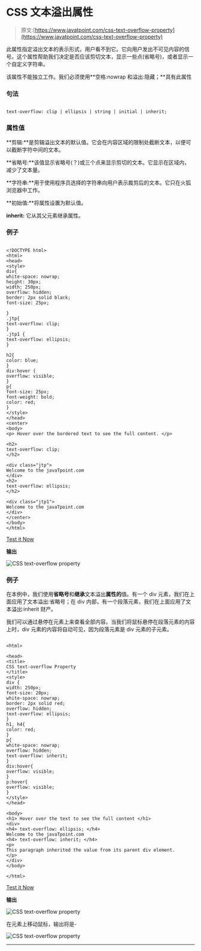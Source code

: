 # CSS 文本溢出属性

> 原文:[https://www.javatpoint.com/css-text-overflow-property](https://www.javatpoint.com/css-text-overflow-property)

此属性指定溢出文本的表示形式，用户看不到它。它向用户发出不可见内容的信号。这个属性帮助我们决定是否应该剪切文本，显示一些点(省略号)，或者显示一个自定义字符串。

该属性不能独立工作。我们必须使用**空格:nowrap 和溢出:隐藏；**具有此属性

### 句法

```

text-overflow: clip | ellipsis | string | initial | inherit;  

```

### 属性值

**剪辑:**是剪辑溢出文本的默认值。它会在内容区域的限制处截断文本，以便可以截断字符中间的文本。

**省略号:**该值显示省略号(？)或三个点来显示剪切的文本。它显示在区域内，减少了文本量。

**字符串:**用于使用程序员选择的字符串向用户表示裁剪后的文本。它只在火狐浏览器中工作。

**初始值:**将属性设置为默认值。

**inherit:** 它从其父元素继承属性。

### 例子

```

<!DOCTYPE html>
<html>
<head>
<style>
div{
white-space: nowrap;
height: 30px;
width: 250px;
overflow: hidden;
border: 2px solid black;
font-size: 25px;

}
.jtp{
text-overflow: clip;
}
.jtp1 {
text-overflow: ellipsis;
}

h2{
color: blue;
}
div:hover {
overflow: visible;
}
p{
font-size: 25px;
font-weight: bold;
color: red;
}
</style>
</head>
<center>
<body>
<p> Hover over the bordered text to see the full content. </p>

<h2>
text-overflow: clip;
</h2>

<div class="jtp">
Welcome to the javaTpoint.com
</div>
<h2>
text-overflow: ellipsis;
</h2>

<div class="jtp1">
Welcome to the javaTpoint.com
</div>
</center>
</body>
</html>

```

[Test it Now](https://www.javatpoint.com/oprweb/test.jsp?filename=css-text-overflow-property1)

**输出**

![CSS text-overflow property](../Images/2f977e666ac09a82f9bd0c5a4b173592.png)

### 例子

在本例中，我们使用**省略号**和**继承**文本溢出**属性的**值。有一个 div 元素，我们在上面应用了文本溢出:省略号；在 div 内部，有一个段落元素，我们在上面应用了文本溢出:inherit 财产。

我们可以通过悬停在元素上来查看全部内容。当我们将鼠标悬停在段落元素的内容上时，div 元素的内容将自动可见，因为段落元素是 div 元素的子元素。

```

<html>

<head>
<title>
CSS text-overflow Property
</title>
<style>
div {
width: 250px;
font-size: 20px;
white-space: nowrap;
border: 2px solid red;
overflow: hidden;
text-overflow: ellipsis;
}
h1, h4{
color: red;
}
p{
white-space: nowrap;
overflow: hidden;
text-overflow: inherit;
}
div:hover{
overflow: visible;
}
p:hover{
overflow: visible;
}
</style>
</head>

<body>
<h1> Hover over the text to see the full content </h1>
<div>
<h4> text-overflow: ellipsis; </h4>
Welcome to the javaTpoint.com
<h4> text-overflow: inherit; </h4>
<p>
This paragraph inherited the value from its parent div element.
</p>
</div>
</body>

</html>

```

[Test it Now](https://www.javatpoint.com/oprweb/test.jsp?filename=css-text-overflow-property2)

**输出**

![CSS text-overflow property](../Images/76d694ea8aad8a7038188663457c0a63.png)

在元素上移动鼠标，输出将是-

![CSS text-overflow property](../Images/619c1729bd44a81bd61743d29c2e7f38.png)

* * *